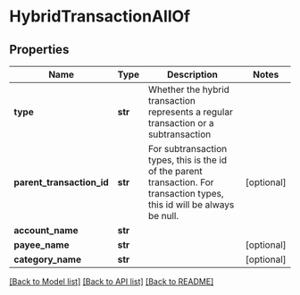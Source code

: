 # HybridTransactionAllOf

## Properties
Name | Type | Description | Notes
------------ | ------------- | ------------- | -------------
**type** | **str** | Whether the hybrid transaction represents a regular transaction or a subtransaction | 
**parent_transaction_id** | **str** | For subtransaction types, this is the id of the parent transaction.  For transaction types, this id will be always be null. | [optional] 
**account_name** | **str** |  | 
**payee_name** | **str** |  | [optional] 
**category_name** | **str** |  | [optional] 

[[Back to Model list]](../README.md#documentation-for-models) [[Back to API list]](../README.md#documentation-for-api-endpoints) [[Back to README]](../README.md)


